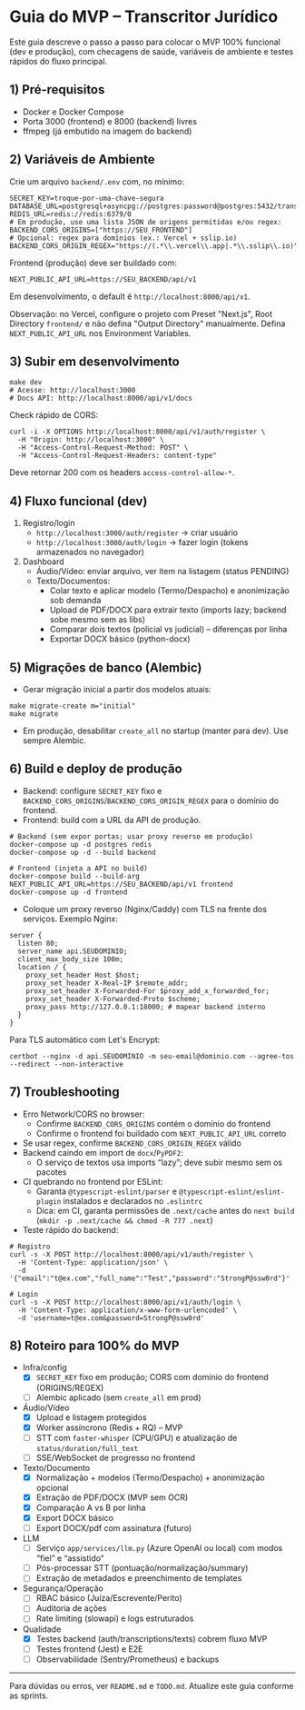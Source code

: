 # Guia do MVP – Transcritor Jurídico

Este guia descreve o passo a passo para colocar o MVP 100% funcional (dev e produção), com checagens de saúde, variáveis de ambiente e testes rápidos do fluxo principal.

## 1) Pré‑requisitos
- Docker e Docker Compose
- Porta 3000 (frontend) e 8000 (backend) livres
- ffmpeg (já embutido na imagem do backend)

## 2) Variáveis de Ambiente
Crie um arquivo `backend/.env` com, no mínimo:

```
SECRET_KEY=troque-por-uma-chave-segura
DATABASE_URL=postgresql+asyncpg://postgres:password@postgres:5432/transcritor_juridico
REDIS_URL=redis://redis:6379/0
# Em produção, use uma lista JSON de origens permitidas e/ou regex:
BACKEND_CORS_ORIGINS=["https://SEU_FRONTEND"]
# Opcional: regex para domínios (ex.: Vercel + sslip.io)
BACKEND_CORS_ORIGIN_REGEX="https://(.*\\.vercel\\.app|.*\\.sslip\\.io)"
```

Frontend (produção) deve ser buildado com:

```
NEXT_PUBLIC_API_URL=https://SEU_BACKEND/api/v1
```

Em desenvolvimento, o default é `http://localhost:8000/api/v1`.

Observação: no Vercel, configure o projeto com Preset "Next.js", Root Directory `frontend/` e não
defina "Output Directory" manualmente. Defina `NEXT_PUBLIC_API_URL` nos Environment Variables.

## 3) Subir em desenvolvimento

```
make dev
# Acesse: http://localhost:3000
# Docs API: http://localhost:8000/api/v1/docs
```

Check rápido de CORS:

```
curl -i -X OPTIONS http://localhost:8000/api/v1/auth/register \
  -H "Origin: http://localhost:3000" \
  -H "Access-Control-Request-Method: POST" \
  -H "Access-Control-Request-Headers: content-type"
```

Deve retornar 200 com os headers `access-control-allow-*`.

## 4) Fluxo funcional (dev)
1. Registro/login
   - `http://localhost:3000/auth/register` → criar usuário
   - `http://localhost:3000/auth/login` → fazer login (tokens armazenados no navegador)
2. Dashboard
   - Áudio/Vídeo: enviar arquivo, ver item na listagem (status PENDING)
    - Texto/Documentos:
      - Colar texto e aplicar modelo (Termo/Despacho) e anonimização sob demanda
      - Upload de PDF/DOCX para extrair texto (imports lazy; backend sobe mesmo sem as libs)
      - Comparar dois textos (policial vs judicial) – diferenças por linha
      - Exportar DOCX básico (python-docx)

## 5) Migrações de banco (Alembic)
- Gerar migração inicial a partir dos modelos atuais:

```
make migrate-create m="initial"
make migrate
```

 - Em produção, desabilitar `create_all` no startup (manter para dev). Use sempre Alembic.

## 6) Build e deploy de produção
- Backend: configure `SECRET_KEY` fixo e `BACKEND_CORS_ORIGINS`/`BACKEND_CORS_ORIGIN_REGEX` para o domínio do frontend.
- Frontend: build com a URL da API de produção.

```
# Backend (sem expor portas; usar proxy reverso em produção)
docker-compose up -d postgres redis
docker-compose up -d --build backend

# Frontend (injeta a API no build)
docker-compose build --build-arg NEXT_PUBLIC_API_URL=https://SEU_BACKEND/api/v1 frontend
docker-compose up -d frontend
```

- Coloque um proxy reverso (Nginx/Caddy) com TLS na frente dos serviços. Exemplo Nginx:

```
server {
  listen 80;
  server_name api.SEUDOMINIO;
  client_max_body_size 100m;
  location / {
    proxy_set_header Host $host;
    proxy_set_header X-Real-IP $remote_addr;
    proxy_set_header X-Forwarded-For $proxy_add_x_forwarded_for;
    proxy_set_header X-Forwarded-Proto $scheme;
    proxy_pass http://127.0.0.1:18000; # mapear backend interno
  }
}
```

Para TLS automático com Let's Encrypt:

```
certbot --nginx -d api.SEUDOMINIO -m seu-email@dominio.com --agree-tos --redirect --non-interactive
```

## 7) Troubleshooting
- Erro Network/CORS no browser:
  - Confirme `BACKEND_CORS_ORIGINS` contém o domínio do frontend
  - Confirme o frontend foi buildado com `NEXT_PUBLIC_API_URL` correto
- Se usar regex, confirme `BACKEND_CORS_ORIGIN_REGEX` válido
- Backend caindo em import de `docx`/`PyPDF2`:
  - O serviço de textos usa imports “lazy”; deve subir mesmo sem os pacotes
- CI quebrando no frontend por ESLint:
  - Garanta `@typescript-eslint/parser` e `@typescript-eslint/eslint-plugin` instalados e declarados no `.eslintrc`
  - Dica: em CI, garanta permissões de `.next/cache` antes do `next build`
    (`mkdir -p .next/cache && chmod -R 777 .next`)
- Teste rápido do backend:

```
# Registro
curl -s -X POST http://localhost:8000/api/v1/auth/register \
  -H 'Content-Type: application/json' \
  -d '{"email":"t@ex.com","full_name":"Test","password":"StrongP@ssw0rd"}'

# Login
curl -s -X POST http://localhost:8000/api/v1/auth/login \
  -H 'Content-Type: application/x-www-form-urlencoded' \
  -d 'username=t@ex.com&password=StrongP@ssw0rd'
```

## 8) Roteiro para 100% do MVP
- Infra/config
  - [x] `SECRET_KEY` fixo em produção; CORS com domínio do frontend (ORIGINS/REGEX)
  - [ ] Alembic aplicado (sem `create_all` em prod)
- Áudio/Vídeo
  - [x] Upload e listagem protegidos
  - [x] Worker assíncrono (Redis + RQ) – MVP
  - [ ] STT com `faster-whisper` (CPU/GPU) e atualização de `status/duration/full_text`
  - [ ] SSE/WebSocket de progresso no frontend
- Texto/Documento
  - [x] Normalização + modelos (Termo/Despacho) + anonimização opcional
  - [x] Extração de PDF/DOCX (MVP sem OCR)
  - [x] Comparação A vs B por linha
  - [x] Export DOCX básico
  - [ ] Export DOCX/pdf com assinatura (futuro)
- LLM
  - [ ] Serviço `app/services/llm.py` (Azure OpenAI ou local) com modos “fiel” e “assistido”
  - [ ] Pós-processar STT (pontuação/normalização/summary)
  - [ ] Extração de metadados e preenchimento de templates
- Segurança/Operação
  - [ ] RBAC básico (Juíza/Escrevente/Perito)
  - [ ] Auditoria de ações
  - [ ] Rate limiting (slowapi) e logs estruturados
- Qualidade
  - [x] Testes backend (auth/transcriptions/texts) cobrem fluxo MVP
  - [ ] Testes frontend (Jest) e E2E
  - [ ] Observabilidade (Sentry/Prometheus) e backups

---

Para dúvidas ou erros, ver `README.md` e `TODO.md`. Atualize este guia conforme as sprints.

